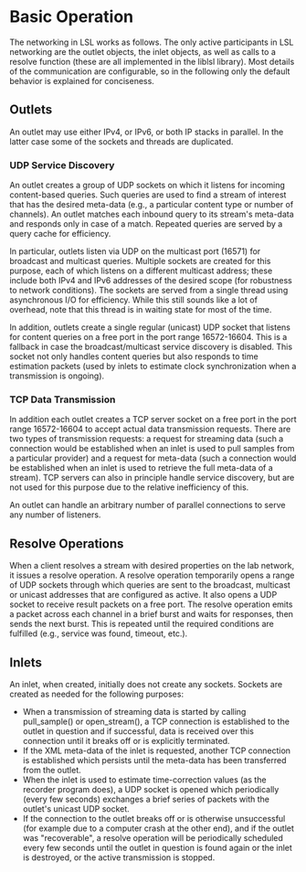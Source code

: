 # Basic Operation #

The networking in LSL works as follows. The only active participants in LSL networking are the outlet objects, the inlet objects, as well as calls to a resolve function (these are all implemented in the liblsl library). Most details of the communication are configurable, so in the following only the default behavior is explained for conciseness.


## Outlets ##
An outlet may use either IPv4, or IPv6, or both IP stacks in parallel. In the latter case some of the sockets and threads are duplicated.

### UDP Service Discovery ###
An outlet creates a group of UDP sockets on which it listens for incoming content-based queries. Such queries are used to find a stream of interest that has the desired meta-data (e.g., a particular content type or number of channels). An outlet matches each inbound query to its stream's meta-data and responds only in case of a match. Repeated queries are served by a query cache for efficiency.

In particular, outlets listen via UDP on the multicast port (16571) for broadcast and multicast queries. Multiple sockets are created for this purpose, each of which listens on a different multicast address; these include both IPv4 and IPv6 addresses of the desired scope (for robustness to network conditions). The sockets are served from a single thread using asynchronous I/O for efficiency. While this still sounds like a lot of overhead, note that this thread is in waiting state for most of the time.

In addition, outlets create a single regular (unicast) UDP socket that listens for content queries on a free port in the port range 16572-16604. This is a fallback in case the broadcast/multicast service discovery is disabled. This socket not only handles content queries but also responds to time estimation packets (used by inlets to estimate clock synchronization when a transmission is ongoing).


### TCP Data Transmission ###
In addition each outlet creates a TCP server socket on a free port in the port range 16572-16604 to accept actual data transmission requests. There are two types of transmission requests: a request for streaming data (such a connection would be established when an inlet is used to pull samples from a particular provider) and a request for meta-data (such a connection would be established when an inlet is used to retrieve the full meta-data of a stream). TCP servers can also in principle handle service discovery, but are not used for this purpose due to the relative inefficiency of this.

An outlet can handle an arbitrary number of parallel connections to serve any number of listeners.

## Resolve Operations ##
When a client resolves a stream with desired properties on the lab network, it issues a resolve operation. A resolve operation temporarily opens a range of UDP sockets through which queries are sent to the broadcast, multicast or unicast addresses that are configured as active. It also opens a UDP socket to receive result packets on a free port. The resolve operation emits a packet across each channel in a brief burst and waits for responses, then sends the next burst. This is repeated until the required conditions are fulfilled (e.g., service was found, timeout, etc.).

## Inlets ##
An inlet, when created, initially does not create any sockets. Sockets are created as needed for the following purposes:

  * When a transmission of streaming data is started by calling pull\_sample() or open\_stream(), a TCP connection is established to the outlet in question and if successful, data is received over this connection until it breaks off or is explicitly terminated.
  * If the XML meta-data of the inlet is requested, another TCP connection is established which persists until the meta-data has been transferred from the outlet.
  * When the inlet is used to estimate time-correction values (as the recorder program does), a UDP socket is opened which periodically (every few seconds) exchanges a brief series of packets with the outlet's unicast UDP socket.
  * If the connection to the outlet breaks off or is otherwise unsuccessful (for example due to a computer crash at the other end), and if the outlet was "recoverable", a resolve operation will be periodically scheduled every few seconds until the outlet in question is found again or the inlet is destroyed, or the active transmission is stopped.